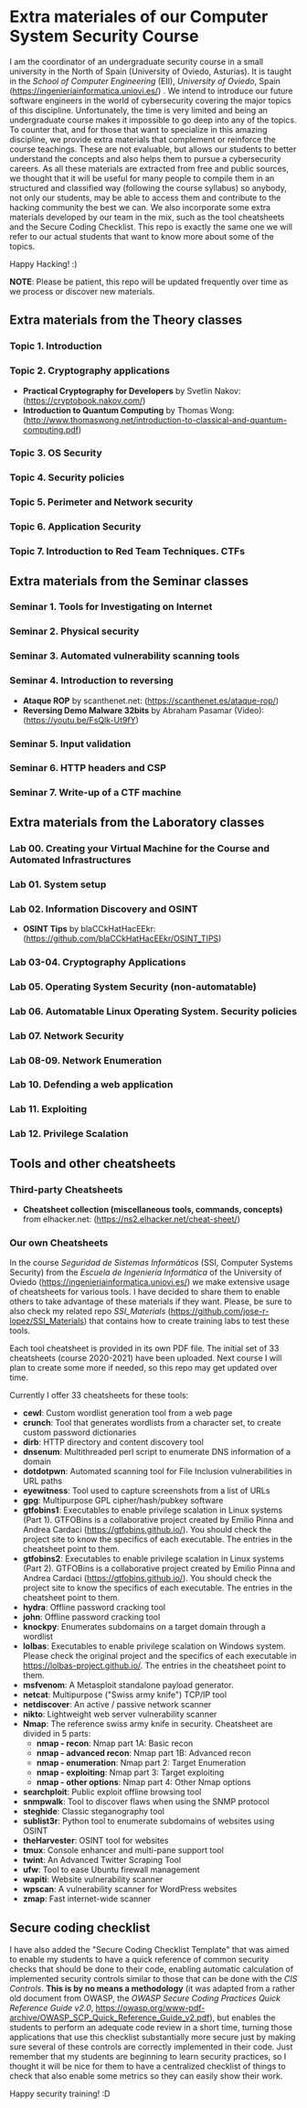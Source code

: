 # Extra materiales of our Computer System Security Course 

I am the coordinator of an undergraduate security course in a small university in the North of Spain (University of Oviedo, Asturias). It is taught in the *School of Computer Engineering* (EII), *University of Oviedo*, Spain (https://ingenieriainformatica.uniovi.es/) . We intend to introduce our future software engineers in the world of cybersecurity covering the major topics of this discipline. Unfortunately, the time is very limited and being an undergraduate course makes it impossible to go deep into any of the topics. To counter that, and for those that want to specialize in this amazing discipline, we provide extra materials that complement or reinforce the course teachings. These are not evaluable, but allows our students to better understand the concepts and also helps them to pursue a cybersecurity careers. As all these materials are extracted from free and public sources, we thought that it will be useful for many people to compile them in an structured and classified way (following the course syllabus) so anybody, not only our students, may be able to access them and contribute to the hacking community the best we can. We also incorporate some extra materials developed by our team in the mix, such as the tool cheatsheets and the Secure Coding Checklist. This repo is exactly the same one we will refer to our actual students that want to know more about some of the topics.

Happy Hacking! :)

**NOTE**: Please be patient, this repo will be updated frequently over time as we process or discover new materials.

## Extra materials from the Theory classes ##

### Topic 1. Introduction

### Topic 2. Cryptography applications

- **Practical Cryptography for Developers** by Svetlin Nakov: (https://cryptobook.nakov.com/)
- **Introduction to Quantum Computing** by Thomas Wong: (http://www.thomaswong.net/introduction-to-classical-and-quantum-computing.pdf)

### Topic 3. OS Security

### Topic 4. Security policies

### Topic 5. Perimeter and Network security

### Topic 6. Application Security

### Topic 7. Introduction to Red Team Techniques. CTFs


## Extra materials from the Seminar classes ##

### Seminar 1. Tools for Investigating on Internet

### Seminar 2. Physical security

### Seminar 3. Automated vulnerability scanning tools

### Seminar 4. Introduction to reversing

- **Ataque ROP** by scanthenet.net: (https://scanthenet.es/ataque-rop/)
- **Reversing Demo Malware 32bits** by Abraham Pasamar (Video): (https://youtu.be/FsQlk-Ut9fY)

### Seminar 5. Input validation

### Seminar 6. HTTP headers and CSP

### Seminar 7. Write-up of a CTF machine

## Extra materials from the Laboratory classes ##

### Lab 00. Creating your Virtual Machine for the Course and Automated Infrastructures

### Lab 01. System setup

### Lab 02. Information Discovery and OSINT

- **OSINT Tips** by blaCCkHatHacEEkr: (https://github.com/blaCCkHatHacEEkr/OSINT_TIPS)

### Lab 03-04. Cryptography Applications 

### Lab 05. Operating System Security (non-automatable)

### Lab 06. Automatable Linux Operating System. Security policies

### Lab 07. Network Security

### Lab 08-09. Network Enumeration

### Lab 10. Defending a web application

### Lab 11. Exploiting

### Lab 12. Privilege Scalation

## Tools and other cheatsheets ##

### Third-party Cheatsheets

- **Cheatsheet collection (miscellaneous tools, commands, concepts)** from elhacker.net: (https://ns2.elhacker.net/cheat-sheet/)

### Our own Cheatsheets
In the course *Seguridad de Sistemas Informáticos* (SSI, Computer Systems Security) from the *Escuela de Ingeniería Informática* of the University of Oviedo (https://ingenieriainformatica.uniovi.es/) we make extensive usage of cheatsheets for various tools. I have decided to share them to enable others to take advantage of these materials if they want. Please, be sure to also check my related repo *SSI_Materials* (https://github.com/jose-r-lopez/SSI_Materials) that contains how to create training labs to test these tools.

Each tool cheatsheet is provided in its own PDF file. The initial set of 33 cheatsheets (course 2020-2021) have been uploaded. Next course I will plan to create some more if needed, so this repo may get updated over time.  

Currently I offer 33 cheatsheets for these tools:

* **cewl**: Custom wordlist generation tool from a web page
* **crunch**: Tool that generates wordlists from a character set, to create custom password dictionaries
* **dirb**: HTTP directory and content discovery tool
* **dnsenum**: Multithreaded perl script to enumerate DNS information of a domain
* **dotdotpwn**: Automated scanning tool for File Inclusion vulnerabilities in URL paths
* **eyewitness**: Tool used to capture screenshots from a list of URLs
* **gpg**: Multipurpose GPL cipher/hash/pubkey software
* **gtfobins1**: Executables to enable privilege scalation in Linux systems (Part 1). GTFOBins is a collaborative project created by Emilio Pinna and Andrea Cardaci (https://gtfobins.github.io/). You should check the project site to know the specifics of each executable. The entries in the cheatsheet point to them.
* **gtfobins2**: Executables to enable privilege scalation in Linux systems (Part 2). GTFOBins is a collaborative project created by Emilio Pinna and Andrea Cardaci (https://gtfobins.github.io/). You should check the project site to know the specifics of each executable. The entries in the cheatsheet point to them.
* **hydra**: Offline password cracking tool
* **john**: Offline password cracking tool
* **knockpy**: Enumerates subdomains on a target domain through a wordlist
* **lolbas**: Executables to enable privilege scalation on Windows system. Please check the original project and the specifics of each executable in https://lolbas-project.github.io/. The entries in the cheatsheet point to them.
* **msfvenom**: A Metasploit standalone payload generator. 
* **netcat**: Multipurpose ("Swiss army knife") TCP/IP tool 
* **netdiscover**: An active / passive network scanner
* **nikto**: Lightweight web server vulnerability scanner
* **Nmap**: The reference swiss army knife in security. Cheatsheet are divided in 5 parts:
  * **nmap - recon**: Nmap part 1A: Basic recon
  * **nmap - advanced recon**: Nmap part 1B: Advanced recon
  * **nmap - enumeration**: Nmap part 2: Target Enumeration
  * **nmap - exploiting**: Nmap part 3: Target exploiting
  * **nmap - other options**: Nmap part 4: Other Nmap options
* **searchploit**: Public exploit offline browsing tool
* **snmpwalk**: Tool to discover flaws when using the SNMP protocol
* **steghide**: Classic steganography tool
* **sublist3r**: Python tool to enumerate subdomains of websites using OSINT
* **theHarvester**: OSINT tool for websites
* **tmux**: Console enhancer and multi-pane support tool
* **twint**: An Advanced Twitter Scraping Tool
* **ufw**: Tool to ease Ubuntu firewall management
* **wapiti**: Website vulnerability scanner
* **wpscan**: A vulnerability scanner for WordPress websites
* **zmap**: Fast internet-wide scanner

## Secure coding checklist ##

I have also added the "Secure Coding Checklist Template" that was aimed to enable my students to have a quick reference of common security checks that should be done to their code, enabling automatic calculation of implemented security controls similar to those that can be done with the *CIS Controls*. **This is by no means a methodology** (it was adapted from a rather old document from OWASP, the *OWASP Secure Coding Practices Quick Reference Guide v2.0*, https://owasp.org/www-pdf-archive/OWASP_SCP_Quick_Reference_Guide_v2.pdf), but enables the students to perform an adequate code review in a short time, turning those applications that use this checklist substantially more secure just by making sure several of these controls are correctly implemented in their code. Just remember that my students are beginning to learn security practices, so I thought it will be nice for them to have a centralized checklist of things to check that also enable some metrics so they can easily show their work. 

 
 Happy security training! :D
 
 
